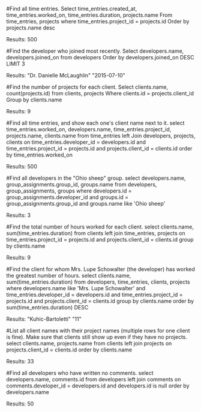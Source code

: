 #Find all time entries.
Select time_entries.created_at, time_entries.worked_on, time_entries.duration, projects.name
From time_entries, projects
where time_entries.project_id = projects.id
Order by projects.name desc

Results: 500

#Find the developer who joined most recently.
Select developers.name, developers.joined_on
from developers
Order by developers.joined_on DESC
LIMIT 3

Results: "Dr. Danielle McLaughlin"	"2015-07-10"

#Find the number of projects for each client.
Select clients.name, count(projects.id)
from clients, projects
Where clients.id = projects.client_id
Group by clients.name

Results: 9

#Find all time entries, and show each one's client name next to it.
select time_entries.worked_on, developers.name, time_entries.project_id, projects.name, clients.name
from time_entries
left Join developers, projects, clients
on time_entries.developer_id = developers.id and time_entries.project_id = projects.id and projects.client_id = clients.id
order by time_entries.worked_on

Results: 500

#Find all developers in the "Ohio sheep" group.
select developers.name, group_assignments.group_id, groups.name
from developers, group_assignments, groups
where developers.id = group_assignments.developer_id and groups.id = group_assignments.group_id
and groups.name like 'Ohio sheep'

Results: 3

#Find the total number of hours worked for each client.
select clients.name, sum(time_entries.duration)
from clients
left join time_entries, projects
on time_entries.project_id = projects.id
and projects.client_id = clients.id
group by clients.name

Results: 9

#Find the client for whom Mrs. Lupe Schowalter (the developer) has worked the greatest number of hours.
select clients.name, sum(time_entries.duration)
from developers, time_entries, clients, projects
where developers.name like 'Mrs. Lupe Schowalter'
	and time_entries.developer_id = developers.id
	and time_entries.project_id = projects.id
	and projects.client_id = clients.id
group by clients.name
order by sum(time_entries.duration) DESC

Results: "Kuhic-Bartoletti"	"11"

#List all client names with their project names (multiple rows for one client is fine). Make sure that clients still show up even if they have no projects.
select clients.name, projects.name
from clients
left join projects
on projects.client_id = clients.id
order by clients.name

Results: 33

#Find all developers who have written no comments.
select developers.name, comments.id
from developers
left join comments
on comments.developer_id = developers.id
and developers.id is null
order by developers.name

Results: 50
